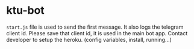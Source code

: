 # ktu-bot

`start.js` file is used to send the first message. It also logs the telegram client id. Please save that client id, it is used in the main bot app. 
Contact developer to setup the heroku. (config variables, install, running...)
